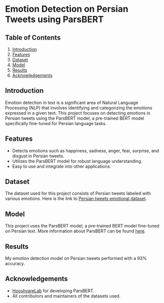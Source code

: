 # Emotion Detection on Persian Tweets using ParsBERT

## Table of Contents
1. [Introduction](#introduction)
2. [Features](#features)
3. [Dataset](#dataset)
4. [Model](#model)
5. [Results](#results)
6. [Acknowledgements](#acknowledgements)

## Introduction
Emotion detection in text is a significant area of Natural Language Processing (NLP) that involves identifying and categorizing the emotions expressed in a given text. This project focuses on detecting emotions in Persian tweets using the ParsBERT model, a pre-trained BERT model specifically fine-tuned for Persian language tasks.

## Features
- Detects emotions such as happiness, sadness, anger, fear, surprise, and disgust in Persian tweets.
- Utilizes the ParsBERT model for robust language understanding.
- Easy to use and integrate into other applications.

## Dataset
The dataset used for this project consists of Persian tweets labeled with various emotions.
Here is the link to [Persian tweets emotional dataset](https://www.kaggle.com/datasets/behdadkarimi/persian-tweets-emotional-dataset).

## Model
This project uses the ParsBERT model, a pre-trained BERT model fine-tuned on Persian text. More information about ParsBERT can be found [here](https://github.com/HooshvareLab/ParsBERT).

## Results
My emotion detection model on Persian tweets performed with a 93% accuracy.

## Acknowledgements
- [HooshvareLab](https://github.com/HooshvareLab) for developing ParsBERT.
- All contributors and maintainers of the datasets used.
